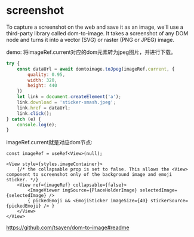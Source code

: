 # screenshot
To capture a screenshot on the web and save it as an image, we'll use a third-party library called dom-to-image. It takes a screenshot of any DOM node and turns it into a vector (SVG) or raster (PNG or JPEG) image.

demo: 将imageRef.current对应的dom元素转为jpeg图片，并进行下载。
```js
try {
    const dataUrl = await domtoimage.toJpeg(imageRef.current, {
        quality: 0.95,
        width: 320,
        height: 440
    })
    let link = document.createElement('a');
    link.download = 'sticker-smash.jpeg';
    link.href = dataUrl;
    link.click();
} catch (e) {
    console.log(e);
}
```

imageRef.current就是对应dom节点:
```tsx
const imageRef = useRef<View>(null);

<View style={styles.imageContainer}>
    {/* the collapsable prop is set to false. This allows the <View> component to screenshot only of the background image and emoji sticker. */}
    <View ref={imageRef} collapsable={false}>
        <ImageViewer imgSource={PlaceHolderImage} selectedImage={selectedImage} />
        { pickedEmoji && <EmojiSticker imageSize={40} stickerSource={pickedEmoji} /> }
    </View>
</View>
```

https://github.com/tsayen/dom-to-image#readme